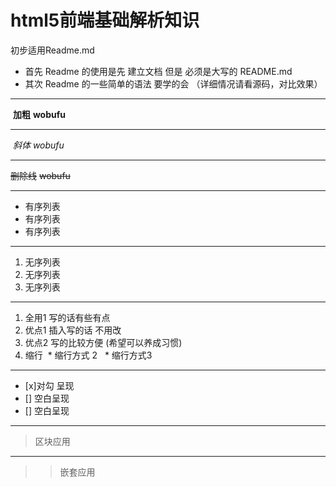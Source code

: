 # html5前端基础解析知识
初步适用Readme.md 
* 首先 Readme 的使用是先 建立文档 但是 必须是大写的 README.md 
* 其次 Readme 的一些简单的语法 要学的会 （详细情况请看源码，对比效果）
**********************
   **加粗**
   **wobufu**
******************** 
  _斜体_
  _wobufu_
*******************
~~删除线~~
~~wobufu~~
********************
* 有序列表
* 有序列表
* 有序列表
*********************** 
1. 无序列表
1. 无序列表
1. 无序列表
****************************

1. 全用1 写的话有些有点
1. 优点1 插入写的话 不用改 
1. 优点2 写的比较方便 (希望可以养成习惯)
  1. 缩行
  * 缩行方式 2
   * 缩行方式3
********************************
* [x]对勾 呈现
* [] 空白呈现
* [] 空白呈现
*******************************
> 区块应用
*******************************
>> 嵌套应用

